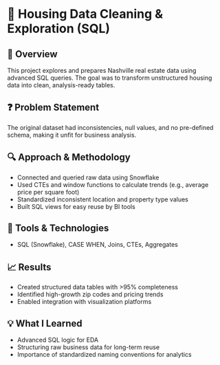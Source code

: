 # 🏡 Housing Data Cleaning & Exploration (SQL)

## 🧠 Overview  
This project explores and prepares Nashville real estate data using advanced SQL queries. The goal was to transform unstructured housing data into clean, analysis-ready tables.

## ❓ Problem Statement  
The original dataset had inconsistencies, null values, and no pre-defined schema, making it unfit for business analysis.

## 🔍 Approach & Methodology  
- Connected and queried raw data using Snowflake  
- Used CTEs and window functions to calculate trends (e.g., average price per square foot)  
- Standardized inconsistent location and property type values  
- Built SQL views for easy reuse by BI tools

## 🧰 Tools & Technologies  
- SQL (Snowflake), CASE WHEN, Joins, CTEs, Aggregates

## 📈 Results  
- Created structured data tables with >95% completeness  
- Identified high-growth zip codes and pricing trends  
- Enabled integration with visualization platforms

## 💡 What I Learned  
- Advanced SQL logic for EDA  
- Structuring raw business data for long-term reuse  
- Importance of standardized naming conventions for analytics

